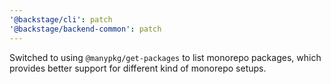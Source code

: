 ```yaml
---
'@backstage/cli': patch
'@backstage/backend-common': patch
---
```


Switched to using `@manypkg/get-packages` to list monorepo packages, which provides better support for different kind of monorepo setups.
